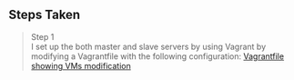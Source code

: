 ## Steps Taken
> Step 1  
I set up the both master and slave servers by using Vagrant by modifying a Vagrantfile with the following configuration:
[Vagrantfile showing VMs modification](images/configvms.png)

